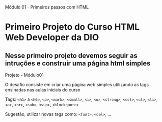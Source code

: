 Módulo 01 - Primeiros passos com HTML
# Primeiro Projeto do Curso HTML Web Developer da DIO

## Nesse primeiro projeto devemos seguir as intruções e construir uma página html simples

Projeto - Módulo01

O desafio consiste em criar uma página web simples utilizando as tags ensinadas nas aulas iniciais do curso

Tags: `<h1>` a `<h6>`, `<p>`, `<mark>`, `<small>`, `<i>`, `<u>`, `<strong>`, `<col>`, `<ul>`, `<li>`, `<a>`, `<hr>`, `<sub>`, `<sup>`, `<blockquote>`

Sugestão, utilizar novas tags como: `<font>`, `<del>`, <abbr>...
